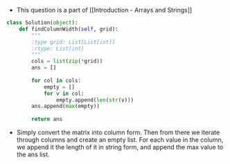 - This question is a part of [[Introduction - Arrays and Strings]]

```python
class Solution(object):
	def findColumnWidth(self, grid):
		"""
		:type grid: List[List[int]]		
		:rtype: List[int]
		"""
		cols = list(zip(*grid))
		ans = []
		
		for col in cols:
			empty = []
			for v in col:
				empty.append(len(str(v)))
		ans.append(max(empty))
		
		return ans
```

- Simply convert the matrix into column form. Then from there we iterate through columns and create an empty list. For each value in the column, we append it the length of it in string form, and append the max value to the ans list. 


